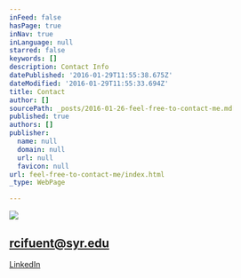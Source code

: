```yaml
---
inFeed: false
hasPage: true
inNav: true
inLanguage: null
starred: false
keywords: []
description: Contact Info
datePublished: '2016-01-29T11:55:38.675Z'
dateModified: '2016-01-29T11:55:33.694Z'
title: Contact
author: []
sourcePath: _posts/2016-01-26-feel-free-to-contact-me.md
published: true
authors: []
publisher:
  name: null
  domain: null
  url: null
  favicon: null
url: feel-free-to-contact-me/index.html
_type: WebPage

---
```

![](https://s3-us-west-2.amazonaws.com/the-grid-img/p/30d852895551bda4ea2c5d4aa9ce1e860917dc6d.jpg)

## rcifuent@syr.edu

[LinkedIn][0]

[0]: https://www.linkedin.com/in/rafacifuentes